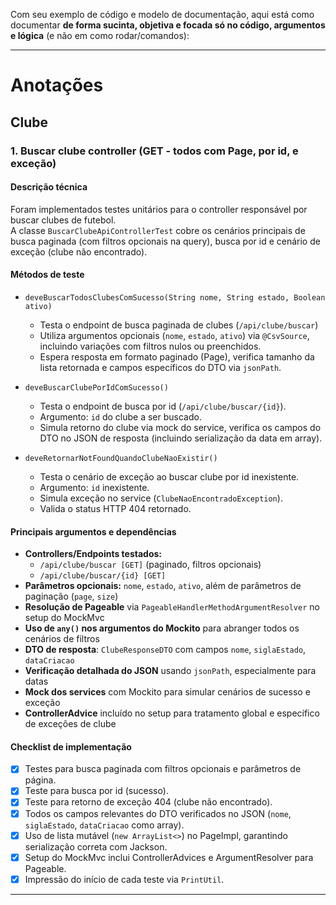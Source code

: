 Com seu exemplo de código e modelo de documentação, aqui está como documentar **de forma sucinta, objetiva e focada só no código, argumentos e lógica** (e não em como rodar/comandos):

---

# Anotações

## Clube

### 1. **Buscar clube controller (GET - todos com Page, por id, e exceção)**

#### **Descrição técnica**
Foram implementados testes unitários para o controller responsável por buscar clubes de futebol.  
A classe `BuscarClubeApiControllerTest` cobre os cenários principais de busca paginada (com filtros opcionais na query), busca por id e cenário de exceção (clube não encontrado).

#### **Métodos de teste**
- `deveBuscarTodosClubesComSucesso(String nome, String estado, Boolean ativo)`
    - Testa o endpoint de busca paginada de clubes (`/api/clube/buscar`)
    - Utiliza argumentos opcionais (`nome`, `estado`, `ativo`) via `@CsvSource`, incluindo variações com filtros nulos ou preenchidos.
    - Espera resposta em formato paginado (Page), verifica tamanho da lista retornada e campos específicos do DTO via `jsonPath`.

- `deveBuscarClubePorIdComSucesso()`
    - Testa o endpoint de busca por id (`/api/clube/buscar/{id}`).
    - Argumento: `id` do clube a ser buscado.
    - Simula retorno do clube via mock do service, verifica os campos do DTO no JSON de resposta (incluindo serialização da data em array).

- `deveRetornarNotFoundQuandoClubeNaoExistir()`
    - Testa o cenário de exceção ao buscar clube por id inexistente.
    - Argumento: `id` inexistente.
    - Simula exceção no service (`ClubeNaoEncontradoException`).
    - Valida o status HTTP 404 retornado.

#### **Principais argumentos e dependências**
- **Controllers/Endpoints testados:**
    - `/api/clube/buscar [GET]` (paginado, filtros opcionais)
    - `/api/clube/buscar/{id} [GET]`
- **Parâmetros opcionais:** `nome`, `estado`, `ativo`, além de parâmetros de paginação (`page`, `size`)
- **Resolução de Pageable** via `PageableHandlerMethodArgumentResolver` no setup do MockMvc
- **Uso de `any()` nos argumentos do Mockito** para abranger todos os cenários de filtros
- **DTO de resposta**: `ClubeResponseDTO` com campos `nome`, `siglaEstado`, `dataCriacao`
- **Verificação detalhada do JSON** usando `jsonPath`, especialmente para datas
- **Mock dos services** com Mockito para simular cenários de sucesso e exceção
- **ControllerAdvice** incluído no setup para tratamento global e específico de exceções de clube

#### **Checklist de implementação**
- [x] Testes para busca paginada com filtros opcionais e parâmetros de página.
- [x] Teste para busca por id (sucesso).
- [x] Teste para retorno de exceção 404 (clube não encontrado).
- [x] Todos os campos relevantes do DTO verificados no JSON (`nome`, `siglaEstado`, `dataCriacao` como array).
- [x] Uso de lista mutável (`new ArrayList<>`) no PageImpl, garantindo serialização correta com Jackson.
- [x] Setup do MockMvc inclui ControllerAdvices e ArgumentResolver para Pageable.
- [x] Impressão do início de cada teste via `PrintUtil`.

---